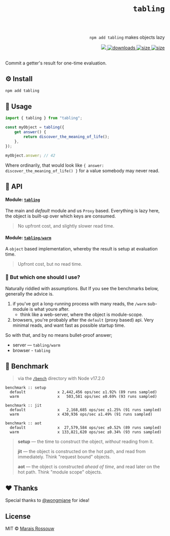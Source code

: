 <div align="right">
<h1><code>tabling</code></h1>
<br />
<br />

<p><code>npm add tabling</code> makes objects lazy</p>
<span>
<a href="https://github.com/maraisr/tabling/actions/workflows/ci.yml">
	<img src="https://github.com/maraisr/tabling/actions/workflows/ci.yml/badge.svg"/>
</a>
<a href="https://npm-stat.com/charts.html?package=tabling">
	<img src="https://badgen.net/npm/dw/tabling?labelColor=black&color=black&cache=600" alt="downloads"/>
</a>
<a href="https://packagephobia.com/result?p=tabling">
	<img src="https://badgen.net/packagephobia/install/tabling?labelColor=black&color=black" alt="size"/>
</a>
<a href="https://bundlephobia.com/result?p=tabling">
	<img src="https://badgen.net/bundlephobia/minzip/tabling?labelColor=black&color=black" alt="size"/>
</a>
</span>

<br />
<br />
</div>

Commit a getter's result for one-time evaluation.

## ⚙️ Install

```sh
npm add tabling
```

## 🚀 Usage

```ts
import { tabling } from "tabling";

const myObject = tabling({
	get answer() {
		return discover_the_meaning_of_life();
	},
});

myObject.answer; // 42
```

Where ordinarily, that would look like `{ answer: discover_the_meaning_of_life() }` for a value
somebody may never read.

## 🔎 API

#### Module: [`tabling`](./src/index.js)

The main and _default_ module and us `Proxy` based. Everything is lazy here, the object is built-up
over which keys are consumed.

> No upfront cost, and slightly slower read time.

#### Module: [`tabling/warm`](./src/warm.js)

A `object` based implementation, whereby the result is setup at evaluation time.

> Upfront cost, but no read time.

### 🤔 But which one should I use?

Naturally riddled with assumptions. But If you see the benchmarks below, generally the advice is.

1. if you've got a long-running process with many reads, the `/warm` sub-module is what youre after.
    - think like a web-server, where the object is module-scope.
2. browsers, you're probably after the `default` (proxy based) api. Very minimal reads, and want
   fast as possible startup time.

So with that, and by no means bullet-proof answer;

-   server — `tabling/warm`
-   browser - `tabling`

## 💨 Benchmark

> via the [`/bench`](/bench) directory with Node v17.2.0

```
benchmark :: setup
  default              x 2,442,456 ops/sec ±1.92% (89 runs sampled)
  warm                 x   503,581 ops/sec ±0.69% (93 runs sampled)

benchmark :: jit
  default              x   2,168,685 ops/sec ±1.25% (91 runs sampled)
  warm                 x 430,936 ops/sec ±1.49% (91 runs sampled)

benchmark :: aot
  default              x  27,579,584 ops/sec ±0.52% (89 runs sampled)
  warm                 x 133,821,620 ops/sec ±0.34% (93 runs sampled)
```

> **setup** — the time to construct the object, _without_ reading from it.
>
> **jit** — the object is constructed on the hot path, and read from immediately. Think "request
> bound" objects.
>
> **aot** — the object is constructed _ahead of time_, and read later on the hot path. Think "module
> scope" objects.

## ❤️ Thanks

Special thanks to [@wongmjane](http://twitter.com/wongmjane) for idea!

## License

MIT © [Marais Rossouw](https://marais.io)
